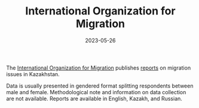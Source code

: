 ﻿---
title: "International Organization for Migration"
linkTitle: "International Organization for Migration"
contributor: ["Aizada Arystanbek"]
created: 2022-07-27
countries: ["Kazakhstan"]
category: ["INGO"]
tags: ["migration"]
date_start: []
date_end: []
data_type: ["quantitative", "report"] 
language: ["English", "Russian"]
date: 2023-05-26
description: 
  Geneva, Switzerland-based intergovernmental organization on migration and is a part of the UN system.
---

The [International Organization for Migration](https://kazakhstan.iom.int/) publishes [reports](https://kazakhstan.iom.int/data-and-resources) on migration issues in Kazakhstan. 

Data is usually presented in gendered format splitting respondents between male and female. Methodological note and information on data collection are not available. Reports are available in English, Kazakh, and Russian.
